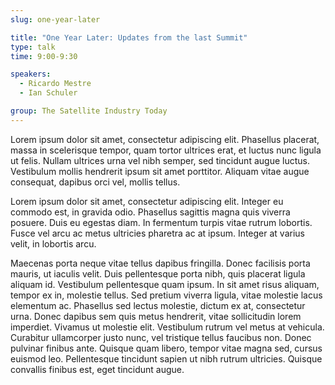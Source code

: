 ```yaml
---
slug: one-year-later

title: "One Year Later: Updates from the last Summit"
type: talk
time: 9:00-9:30

speakers:
  - Ricardo Mestre
  - Ian Schuler

group: The Satellite Industry Today
---
```


Lorem ipsum dolor sit amet, consectetur adipiscing elit. Phasellus placerat, massa in scelerisque tempor, quam tortor ultrices erat, et luctus nunc ligula ut felis. Nullam ultrices urna vel nibh semper, sed tincidunt augue luctus. Vestibulum mollis hendrerit ipsum sit amet porttitor. Aliquam vitae augue consequat, dapibus orci vel, mollis tellus.

Lorem ipsum dolor sit amet, consectetur adipiscing elit. Integer eu commodo est, in gravida odio. Phasellus sagittis magna quis viverra posuere. Duis eu egestas diam. In fermentum turpis vitae rutrum lobortis. Fusce vel arcu ac metus ultricies pharetra ac at ipsum. Integer at varius velit, in lobortis arcu.

Maecenas porta neque vitae tellus dapibus fringilla. Donec facilisis porta mauris, ut iaculis velit. Duis pellentesque porta nibh, quis placerat ligula aliquam id. Vestibulum pellentesque quam ipsum. In sit amet risus aliquam, tempor ex in, molestie tellus. Sed pretium viverra ligula, vitae molestie lacus elementum ac. Phasellus sed lectus molestie, dictum ex at, consectetur urna. Donec dapibus sem quis metus hendrerit, vitae sollicitudin lorem imperdiet. Vivamus ut molestie elit. Vestibulum rutrum vel metus at vehicula. Curabitur ullamcorper justo nunc, vel tristique tellus faucibus non. Donec pulvinar finibus ante. Quisque quam libero, tempor vitae magna sed, cursus euismod leo. Pellentesque tincidunt sapien ut nibh rutrum ultricies. Quisque convallis finibus est, eget tincidunt augue.